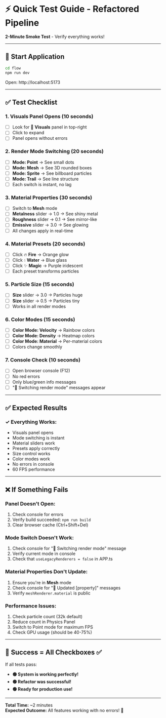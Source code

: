 # ⚡ Quick Test Guide - Refactored Pipeline

**2-Minute Smoke Test** - Verify everything works!

---

## 🚀 Start Application

```bash
cd flow
npm run dev
```

Open: http://localhost:5173

---

## ✅ Test Checklist

### **1. Visuals Panel Opens** (10 seconds)
- [ ] Look for 🎨 **Visuals** panel in top-right
- [ ] Click to expand
- [ ] Panel opens without errors

### **2. Render Mode Switching** (20 seconds)
- [ ] **Mode: Point** → See small dots
- [ ] **Mode: Mesh** → See 3D rounded boxes
- [ ] **Mode: Sprite** → See billboard particles
- [ ] **Mode: Trail** → See line structure
- [ ] Each switch is instant, no lag

### **3. Material Properties** (30 seconds)
- [ ] Switch to **Mesh** mode
- [ ] **Metalness** slider → 1.0 → See shiny metal
- [ ] **Roughness** slider → 0.1 → See mirror-like
- [ ] **Emissive** slider → 3.0 → See glowing
- [ ] All changes apply in real-time

### **4. Material Presets** (20 seconds)
- [ ] Click 🔥 **Fire** → Orange glow
- [ ] Click 💧 **Water** → Blue glass
- [ ] Click ✨ **Magic** → Purple iridescent
- [ ] Each preset transforms particles

### **5. Particle Size** (15 seconds)
- [ ] **Size** slider → 3.0 → Particles huge
- [ ] **Size** slider → 0.5 → Particles tiny
- [ ] Works in all render modes

### **6. Color Modes** (15 seconds)
- [ ] **Color Mode: Velocity** → Rainbow colors
- [ ] **Color Mode: Density** → Heatmap colors
- [ ] **Color Mode: Material** → Per-material colors
- [ ] Colors change smoothly

### **7. Console Check** (10 seconds)
- [ ] Open browser console (F12)
- [ ] No red errors
- [ ] Only blue/green info messages
- [ ] "🎨 Switching render mode" messages appear

---

## ✅ Expected Results

### **✓ Everything Works:**
- Visuals panel opens
- Mode switching is instant
- Material sliders work
- Presets apply correctly
- Size control works
- Color modes work
- No errors in console
- 60 FPS performance

---

## ❌ If Something Fails

### **Panel Doesn't Open:**
1. Check console for errors
2. Verify build succeeded: `npm run build`
3. Clear browser cache (Ctrl+Shift+Del)

### **Mode Switch Doesn't Work:**
1. Check console for "🎨 Switching render mode" message
2. Verify current mode in console
3. Check that `useLegacyRenderers = false` in APP.ts

### **Material Properties Don't Update:**
1. Ensure you're in **Mesh** mode
2. Check console for "🎨 Updated [property]" messages
3. Verify `meshRenderer.material` is public

### **Performance Issues:**
1. Check particle count (32k default)
2. Reduce count in Physics Panel
3. Switch to Point mode for maximum FPS
4. Check GPU usage (should be 40-75%)

---

## 🎯 Success = All Checkboxes ✅

If all tests pass:
- **🟢 System is working perfectly!**
- **🟢 Refactor was successful!**
- **🟢 Ready for production use!**

---

**Total Time:** ~2 minutes  
**Expected Outcome:** All features working with no errors! 🎉

